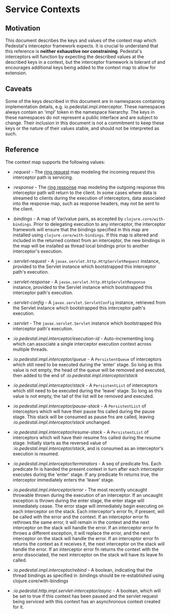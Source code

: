 # Service Contexts

## Motivation

This document describes the keys and values of the context map which
Pedestal's interceptor framework expects. It is crucial to understand
that this reference is **neither exhaustive nor
constraining**. Pedestal's interceptors will function by expecting the
described values at the described keys in a context, but the
interceptor framework is tolerant of and encourages additional keys
being added to the context map to allow for extension.

## Caveats

Some of the keys described in this document are in namespaces
containing implementation details,
e.g. io.pedestal.impl.interceptor. These namespaces always
contain an 'impl' token in the namespace hierarchy. The keys in these
namespaces do not represent a public interface and are subject to
change. Their inclusion in this document is not a commitment to keep
these keys or the nature of their values stable, and should not be
interpreted as such.

## Reference

The context map supports the following values:


* *:request* - The
   [ring request](https://github.com/ring-clojure/ring/blob/master/ring-core/src/ring/util/request.clj)
   map modeling the incoming request this interceptor path is
   servicing.

* *:response* - The
   [ring response](https://github.com/ring-clojure/ring/blob/master/ring-core/src/ring/util/response.clj)
   map modeling the outgoing response this interceptor path will
   return to the client. In some cases where data is streamed to
   clients during the execution of interceptors, data associated into
   the response map, such as response headers, may not be sent to the
   client.

* *:bindings* - A map of Var/value pairs, as accepted by
   `clojure.core/with-bindings`. Prior to delegating execution to any
   interceptor, the interceptor framework will ensure that the
   bindings specified in this map are installed using
   `clojure.core/with-bindings`. If this map is altered and included in
   the returned context from an interceptor, the new bindings in the
   map will be installed as thread local bindings prior to another
   interceptor's execution.

* *:servlet-request* - A `javax.servlet.http.HttpServletRequest`
   instance, provided to the Servlet instance which bootstrapped this
   interceptor path's execution.

* *:servlet-response* - A `javax.servlet.http.HttpServletResponse`
   instance, provided to the Servlet instance which bootstrapped this
   interceptor path's execution.

* *:servlet-config* - A `javax.servlet.ServletConfig` instance,
   retrieved from the Servlet instance which bootstrapped this
   interceptor path's execution.

* *:servlet* - The `javax.servlet.Servlet` instance which bootstrapped
   this interceptor path's execution.

* *:io.pedestal.impl.interceptor/execution-id* -
  Auto-incrementing long which can associate a single interceptor
  execution context across multiple threads.

* *:io.pedestal.impl.interceptor/queue* - A `PersistentQueue` of
   interceptors which still need to be executed during the 'enter'
   stage. So long as this value is not empty, the head of the queue
   will be removed and executed, then added to the end of
   *:io.pedestal.impl.interceptor/stack*

* *:io.pedestal.impl.interceptor/stack* - A `PersistentList` of
   interceptors which still need to be executed during the 'leave'
   stage. So long as this value is not empty, the tail of the list
   will be removed and executed.

* *:io.pedestal.impl.interceptor/pause-stack* - A
   `PersistentList` of interceptors which will have their pause fns
   called during the pause stage. This stack will be consumed as
   pause fns are called, leaving
   *:io.pedestal.impl.interceptor/stack* unchanged.

* *:io.pedestal.impl.interceptor/resume-stack* - A
   `PersistentList` of interceptors which will have their resume fns
   called during the resume stage. Initially starts as the reversed
   value of *:io.pedestal.impl.interceptor/stack*, and is
   consumed as an interceptor's execution is resumed.

* *:io.pedestal.impl.interceptor/terminators* - A seq of
   predicate fns. Each predicate fn is handed the present context in
   turn after each interceptor executes during the 'enter' stage. If
   any predicate fn returns true, the interceptor immediately enters
   the 'leave' stage.

* *:io.pedestal.impl.interceptor/error* - The most recently
   uncaught throwable thrown during the execution of an
   interceptor. If an uncaught exception is thrown during the enter
   stage, the enter stage will immediately cease. The error stage will
   immediately begin executing on each interceptor on the stack. Each
   interceptor's error fn, if present, will be called with the error
   and the context. If an interceptor error fn rethrows the same
   error, it will remain in the context and the next interceptor on
   the stack will handle the error. If an interceptor error fn throws
   a different exception, it will replace the error, and the next
   interceptor on the stack will handle the error. If an interceptor
   error fn returns the context as it receives it, the next
   interceptor on the stack will handle the error. If an interceptor
   error fn returns the context with the error dissociated, the next
   interceptor on the stack will have its leave fn called.

* *:io.pedestal.impl.interceptor/rebind* - A boolean,
   indicating that the thread bindings as specified in :bindings
   should be re-established using clojure.core/with-bindings

* *:io.pedestal.http.impl.servlet-interceptor/async* - A
   boolean, which will be set to true if this context has been paused
   and the servlet request being serviced with this context has an
   asynchronous context created for it.
